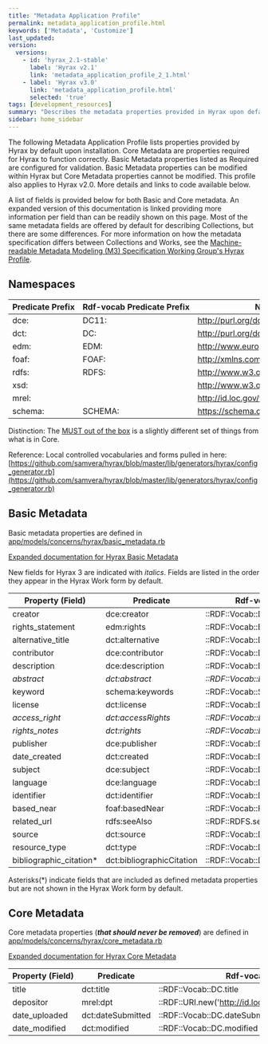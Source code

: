 ```yaml
---
title: "Metadata Application Profile"
permalink: metadata_application_profile.html
keywords: ['Metadata', 'Customize']
last_updated:
version:
  versions:
    - id: 'hyrax_2.1-stable'
      label: 'Hyrax v2.1'
      link: 'metadata_application_profile_2_1.html'
    - label: 'Hyrax v3.0'
      link: 'metadata_application_profile.html'
      selected: 'true'
tags: [development_resources]
summary: "Describes the metadata properties provided in Hyrax upon default installation, and the core properties required for Hyrax to function correctly"
sidebar: home_sidebar
---
```


<style>
  table {
    white-space: nowrap;
  }
</style>


The following Metadata Application Profile lists properties provided by Hyrax by default upon installation. Core Metadata are properties required for Hyrax to function correctly. Basic Metadata properties listed as Required are configured for validation. Basic Metadata properties can be modified within Hyrax but Core Metadata properties cannot be modified. This profile also applies to Hyrax v2.0. More details and links to code available below.

A list of fields is provided below for both Basic and Core metadata. An expanded version of this documentation is linked providing more information per field than can be readily shown on this page. Most of the same metadata fields are offered by default for describing Collections, but there are some differences. For more information on how the metadata specification differs between Collections and Works, see the [Machine-readable Metadata Modeling (M3) Specification Working Group's Hyrax Profile](https://github.com/samvera-labs/houndstooth/tree/master/examples).

## Namespaces

| Predicate Prefix | Rdf-vocab Predicate Prefix | Namespace |
| -------- | --------- | -------- |
| dce: | DC11: | http://purl.org/dc/elements/1.1/ |
| dct: | DC: | http://purl.org/dc/terms/ |
| edm: | EDM: | http://www.europeana.eu/schemas/edm/ |
| foaf: | FOAF: | http://xmlns.com/foaf/0.1/ |
| rdfs: | RDFS: | http://www.w3.org/2000/01/rdf-schema# |
| xsd: | | http://www.w3.org/2001/XMLSchema# |
| mrel: | | http://id.loc.gov/vocabulary/relators/ |
| schema: | SCHEMA: | https://schema.org/ |

Distinction: The [MUST out of the box](https://github.com/samvera/hyrax/blob/master/app/forms/hyrax/forms/work_form.rb#L33) is a slightly different set of things from what is in Core.

Reference: Local controlled vocabularies and forms pulled in here: [https://github.com/samvera/hyrax/blob/master/lib/generators/hyrax/config_generator.rb](https://github.com/samvera/hyrax/blob/master/lib/generators/hyrax/config_generator.rb)

## Basic Metadata

Basic metadata properties are defined in [app/models/concerns/hyrax/basic_metadata.rb](https://github.com/samvera/hyrax/blob/master/app/models/concerns/hyrax/basic_metadata.rb)

[Expanded documentation for Hyrax Basic Metadata](https://docs.google.com/spreadsheets/d/1yZZvoQG6lANyqinMlxuOWT4W4ZIIyBJVrSii5laxEm4/edit?usp=sharing)

New fields for Hyrax 3 are indicated with _italics_. Fields are listed in the order they appear in the Hyrax Work form by default.

| Property (Field) | Predicate | Rdf-vocab Predicate | Recommendation | Expected Value (Data Type) |
| ---------------- | --------- | -------- | -------- | -------- | 
| creator          | dce:creator | ::RDF::Vocab::DC11.creator | MUST (Required) | xsd:string (Literal) |
| rights_statement | edm:rights | ::RDF::Vocab::EDM.rights | MUST (Required) | xsd:anyUri |
| alternative_title | dct:alternative | ::RDF::Vocab::DC.alternative | MAY | xsd:string (Literal) |
| contributor      | dce:contributor | ::RDF::Vocab::DC11.contributor | MAY | xsd:string (Literal) |
| description      | dce:description | ::RDF::Vocab::DC11.description | MAY | xsd:string (Literal) |
| _abstract_         | _dct:abstract_ | _::RDF::Vocab::DC.abstract_ | _MAY_ | _xsd:string (Literal)_ |
| keyword          | schema:keywords | ::RDF::Vocab::SCHEMA.keywords | MAY | xsd:string (Literal) |
| license          | dct:license | ::RDF::Vocab::DC.license | MAY | xsd:anyURI |
| _access_right_     | _dct:accessRights_ | _::RDF::Vocab::DC.accessRights_ | _MAY_ | _xsd:string (Literal)_ |
| _rights_notes_     | _dct:rights_ | _::RDF::Vocab::DC.rights_ | _MAY_ | _xsd:string (Literal)_ |
| publisher        | dce:publisher | ::RDF::Vocab::DC11.publisher | MAY | xsd:string (Literal) |
| date_created     | dct:created | ::RDF::Vocab::DC.created | MAY | xsd:date or xsd:dateTime xsd:string (Literal) |
| subject          | dce:subject | ::RDF::Vocab::DC11.subject | MAY | xsd:string (Literal) |
| language         | dce:language | ::RDF::Vocab::DC11.language | MAY | xsd:string (Literal) |
| identifier       | dct:identifier | ::RDF::Vocab::DC.identifier | MAY | xsd:string (Literal) |
| based_near       | foaf:basedNear | ::RDF::Vocab::FOAF.based_near | MAY | xsd:anyURI |
| related_url      | rdfs:seeAlso | ::RDF::RDFS.seeAlso | MAY | xsd:string or xsd:anyURI |
| source           | dct:source | ::RDF::Vocab::DC.source | MAY | xsd:string (Literal) |
| resource_type    | dct:type | ::RDF::Vocab::DC.type | MAY | xsd:string (Literal) |
| bibliographic_citation* | dct:bibliographicCitation | ::RDF::Vocab::DC.biliographic_citation | MAY | xsd:string (Literal) |

Asterisks(*) indicate fields that are included as defined metadata properties but are not shown in the Hyrax Work form by default.

## Core Metadata

Core metadata properties (**_that should never be removed_**) are defined in [app/models/concerns/hyrax/core_metadata.rb](https://github.com/samvera/hyrax/blob/master/app/models/concerns/hyrax/core_metadata.rb)

[Expanded documentation for Hyrax Core Metadata](https://docs.google.com/spreadsheets/d/1yZZvoQG6lANyqinMlxuOWT4W4ZIIyBJVrSii5laxEm4/edit#gid=1559174934)


| Property (Field) | Predicate | Rdf-vocab Predicate | Recommendation | Expected Value (Data Type) |
| -------- | --------- | -------- | -------- | -------- |
| title | dct:title | ::RDF::Vocab::DC.title | MUST (Required) | xsd:string (Literal) |
| depositor | mrel:dpt | ::RDF::URI.new('http://id.loc.gov/vocabulary/relators/dpt') | MUST (Required) | user |
| date_uploaded | dct:dateSubmitted | ::RDF::Vocab::DC.dateSubmitted | MUST (Required) | Literal |
| date_modified | dct:modified | ::RDF::Vocab::DC.modified | MUST (Required) | Literal |
